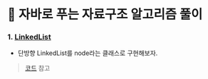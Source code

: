 # :pushpin: 자바로 푸는 자료구조 알고리즘 풀이
### 1. [LinkedList]() 
- 단방향 LinkedList를 node라는 클래스로 구현해보자.<br/>
>[코드](https://github.com/Kim-Gyuri/Java_datastructure_algorithm/blob/master/src/setup/Main.java) 참고 <br/>


